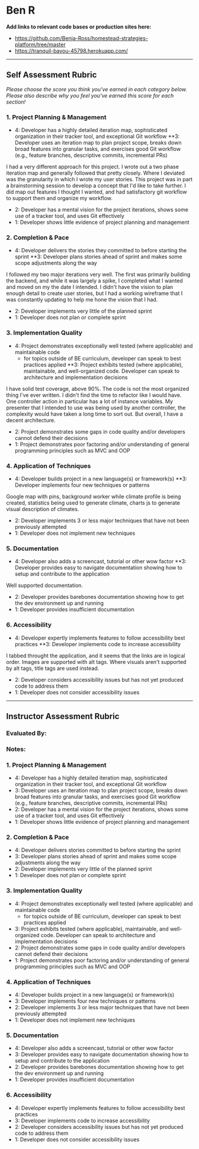 # Ben R

**Add links to relevant code bases or production sites here:**

*  https://github.com/Benja-Ross/homestead-strategies-platform/tree/master
*  https://tranquil-bayou-45798.herokuapp.com/

---------------

Self Assessment Rubric
------------

_Please choose the score you think you've earned in each category below. Please also describe why you feel you've earned this score for each section!_

### 1. Project Planning & Management

*   4: Developer has a highly detailed iteration map, sophisticated organization in their tracker tool, and exceptional Git workflow
**3: Developer uses an iteration map to plan project scope, breaks down broad features into granular tasks, and exercises good Git workflow (e.g., feature branches, descriptive commits, incremental PRs)

I had a very different approach for this project. I wrote out a two phase iteration map and generally followed that pretty closely. Where I deviated was the granularity in which I wrote my user stories. This project was in part a brainstorming session to develop a concept that I'd like to take further. I did map out features I thought I wanted, and had satisfactory git workflow to support them and organize my workflow. 

*   2: Developer has a mental vision for the project iterations, shows some use of a tracker tool, and uses Git effectively
*   1: Developer shows little evidence of project planning and management

### 2. Completion & Pace

*   4: Developer delivers the stories they committed to before starting the sprint
**3: Developer plans stories ahead of sprint and makes some scope adjustments along the way

I followed my two major iterations very well. The first was primarily building the backend, and while it was largely a spike, I completed what I wanted and moved on my the date I intended. I didn't have the vision to plan enough detail to create user stories, but I had a working wireframe that I was constantly updating to help me hone the vision that I had. 

*   2: Developer implements very little of the planned sprint
*   1: Developer does not plan or complete sprint

### 3. Implementation Quality

*   4: Project demonstrates exceptionally well tested (where applicable) and maintainable code
      * for topics outside of BE curriculum, developer can speak to best practices applied
**3: Project exhibits tested (where applicable), maintainable, and well-organized code. Developer can speak to architecture and implementation decisions

I have solid test coverage, above 90%. The code is not the most organized thing I've ever written. I didn't find the time to refactor like I would have. One controller action in particular has a lot of instance variables. My presenter that I intended to use was being used by another controller, the complexity would have taken a long time to sort out. But overall, I have a decent architecture. 

*   2: Project demonstrates some gaps in code quality and/or developers cannot defend their decisions
*   1: Project demonstrates poor factoring and/or understanding of general programming principles such as MVC and OOP

### 4. Application of Techniques

*   4: Developer builds project in a new language(s) or framework(s)
**3: Developer implements four new techniques or patterns

Google map with pins, background worker while climate profile is being created, statistics being used to generate climate, charts js to generate visual description of climates. 

*   2: Developer implements 3 or less major techniques that have not been previously attempted
*   1: Developer does not implement new techniques

### 5. Documentation

*   4: Developer also adds a screencast, tutorial or other wow factor
**3: Developer provides easy to navigate documentation showing how to setup and contribute to the application

Well supported documentation. 

*   2: Developer provides barebones documentation showing how to get the dev environment up and running
*   1: Developer provides insufficient documentation

### 6. Accessibility

*   4: Developer expertly implements features to follow accessibility best practices
**3: Developer implements code to increase accessibility

I tabbed throught the application, and it seems that the links are in logical order. Images are supported with alt tags. Where visuals aren't supported by alt tags, title tags are used instead. 

*   2: Developer considers accessibility issues but has not yet produced code to address them
*   1: Developer does not consider accessibility issues

---------------


Instructor Assessment Rubric
------------

### Evaluated By:

### Notes: 

### 1. Project Planning & Management

*   4: Developer has a highly detailed iteration map, sophisticated organization in their tracker tool, and exceptional Git workflow
*   3: Developer uses an iteration map to plan project scope, breaks down broad features into granular tasks, and exercises good Git workflow (e.g., feature branches, descriptive commits, incremental PRs)
*   2: Developer has a mental vision for the project iterations, shows some use of a tracker tool, and uses Git effectively
*   1: Developer shows little evidence of project planning and management

### 2. Completion & Pace

*   4: Developer delivers stories committed to before starting the sprint
*   3: Developer plans stories ahead of sprint and makes some scope adjustments along the way
*   2: Developer implements very little of the planned sprint
*   1: Developer does not plan or complete sprint

### 3. Implementation Quality

*   4: Project demonstrates exceptionally well tested (where applicable) and maintainable code
      * for topics outside of BE curriculum, developer can speak to best practices applied
*   3: Project exhibits tested (where applicable), maintainable, and well-organized code. Developer can speak to architecture and implementation decisions
*   2: Project demonstrates some gaps in code quality and/or developers cannot defend their decisions
*   1: Project demonstrates poor factoring and/or understanding of general programming principles such as MVC and OOP

### 4. Application of Techniques

*   4: Developer builds project in a new language(s) or framework(s)
*   3: Developer implements four new techniques or patterns
*   2: Developer implements 3 or less major techniques that have not been previously attempted
*   1: Developer does not implement new techniques

### 5. Documentation

*   4: Developer also adds a screencast, tutorial or other wow factor
*   3: Developer provides easy to navigate documentation showing how to setup and contribute to the application
*   2: Developer provides barebones documentation showing how to get the dev environment up and running
*   1: Developer provides insufficient documentation

### 6. Accessibility

*   4: Developer expertly implements features to follow accessibility best practices
*   3: Developer implements code to increase accessibility
*   2: Developer considers accessibility issues but has not yet produced code to address them
*   1: Developer does not consider accessibility issues
